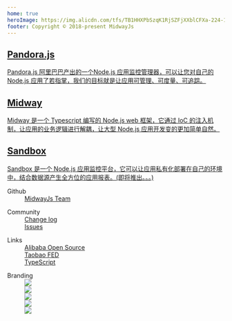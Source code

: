 ```yaml
---
home: true
heroImage: https://img.alicdn.com/tfs/TB1HHXPbSzqK1RjSZFjXXblCFXa-224-192.png
footer: Copyright © 2018-present MidwayJs
---
```


<div class="features">
  <div class="feature">
    <a href="/pandora">
      <h2>Pandora.js</h2> 
      <p>Pandora.js 阿里巴巴产出的一个Node.js 应用监控管理器，可以让您对自己的 Node.js 应用了若指掌，我们的目标就是让应用可管理、可度量、可追踪。</p>
    </a>
  </div>
  <div class="feature">
    <a href="/midway">
      <h2>Midway</h2> 
      <p>Midway 是一个 Typescript 编写的 Node.js web 框架，它通过 IoC 的注入机制，让应用的业务逻辑进行解耦，让大型 Node.js 应用开发变的更加简单自然。</p>
    </a>
  </div>
  <div class="feature">
    <a href="#">
      <h2>Sandbox</h2> 
      <p>Sandbox 是一个 Node.js 应用监控平台，它可以让应用私有化部署在自己的环境中，结合数据源产生全方位的应用报表。(即将推出。。。)</p>
    </a>
  </div>
</div>

<div class="footer-container">
  <div class="col">
    <dl>
      <dt>Github</dt>
      <dd><a href="https://github.com/midwayjs" target="_blank">MidwayJs Team</a></dd>
    </dl>
  </div>
  <div class="col">
    <dl>
      <dt>Community</dt>
      <dd><a href="https://github.com/midwayjs/pandora/releases" target="_blank">Change log</a></dd>
      <dd><a href="https://github.com/midwayjs/pandora/issues" target="_blank">Issues</a></dd>
    </dl>
  </div>
  <div class="col">
    <dl>
      <dt>Links</dt>
      <dd><a href="http://opensource.alibaba.com/" target="_blank">Alibaba Open Source</a></dd>
      <dd><a href="http://taobaofed.org/" target="_blank">Taobao FED</a></dd>
      <dd><a href="http://www.typescriptlang.org/" target="_blank">TypeScript</a></dd>
    </dl>
  </div>
  <div class="col right">
    <dl>
      <dt>Branding</dt>
      <dd><a href="https://github.com/midwayjs" target="_blank"><img src="https://img.alicdn.com/tfs/TB16bxlbAPoK1RjSZKbXXX1IXXa-60-60.png"></a></dd>
      <dd><a href="https://zhuanlan.zhihu.com/midwayjs" target="_blank"><img src="https://img.alicdn.com/tfs/TB1a.pvbpzqK1RjSZFvXXcB7VXa-60-60.png"></a></dd>
      <dd><a href="https://github.com/midwayjs/pandora" target="_blank"><img src="https://img.alicdn.com/tfs/TB1.v4hbrPpK1RjSZFFXXa5PpXa-60-60.png"></a></dd>
      <dd><a href="https://github.com/midwayjs/midway" target="_blank"><img src="https://img.alicdn.com/tfs/TB1IgdubpzqK1RjSZFCXXbbxVXa-60-60.png"></a></dd>
      <dd><a href="https://github.com/midwayjs/sandbox" target="_blank"><img src="https://img.alicdn.com/tfs/TB1kIXybAvoK1RjSZFwXXciCFXa-60-60.png"></a></dd>
    </dl>
  </div>
</div>
